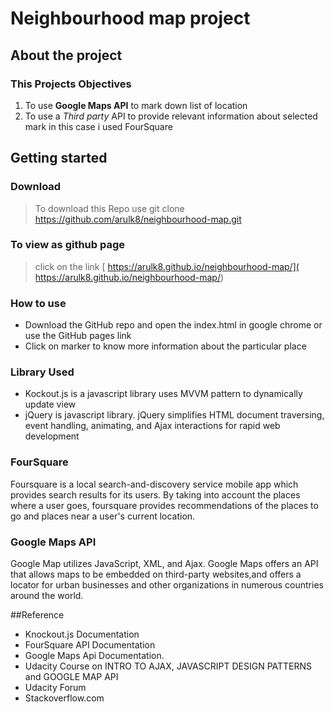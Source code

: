 
# Neighbourhood map project

## About the project

### This Projects Objectives

1. To use   **Google Maps API** to mark down list of location
2. To use a *Third party* API to  provide relevant information about selected mark in this case i used FourSquare

## Getting started 

### Download

  > To download this Repo use
  > git clone https://github.com/arulk8/neighbourhood-map.git 
  
  
### To view as github page

> click on the link  [ https://arulk8.github.io/neighbourhood-map/]( https://arulk8.github.io/neighbourhood-map/) 

### How to use

* Download the GitHub repo and open the index.html in google chrome
or use the GitHub pages link
*  Click on marker to know more information about the particular place

### Library Used

* Kockout.js  is a javascript library uses MVVM pattern to dynamically update view 
*  jQuery is javascript library. jQuery simplifies HTML document traversing, event handling, animating, and Ajax interactions for rapid web development

### FourSquare 

Foursquare is a local search-and-discovery service mobile app which provides search results for its users. By taking into account the places where a user goes, foursquare provides recommendations of the places  to go and places near a user's current location.

### Google Maps API

Google Map utilizes JavaScript, XML, and Ajax. Google Maps offers an API that allows maps to be embedded on third-party websites,and offers a locator for urban businesses and other organizations in numerous countries around the world.

##Reference

* Knockout.js Documentation
* FourSquare API Documentation
* Google Maps Api Documentation.
* Udacity Course on INTRO TO AJAX,  JAVASCRIPT DESIGN PATTERNS and GOOGLE MAP API
*  Udacity Forum 
* Stackoverflow.com